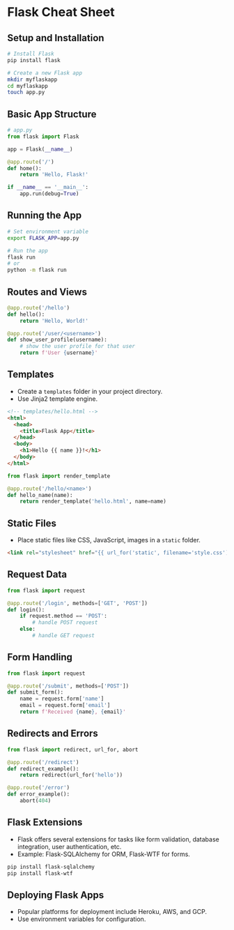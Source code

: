 
# Flask Cheat Sheet

## Setup and Installation

```bash
# Install Flask
pip install flask

# Create a new Flask app
mkdir myflaskapp
cd myflaskapp
touch app.py
```

## Basic App Structure

```python
# app.py
from flask import Flask

app = Flask(__name__)

@app.route('/')
def home():
    return 'Hello, Flask!'

if __name__ == '__main__':
    app.run(debug=True)
```

## Running the App

```bash
# Set environment variable
export FLASK_APP=app.py

# Run the app
flask run
# or
python -m flask run
```

## Routes and Views

```python
@app.route('/hello')
def hello():
    return 'Hello, World!'

@app.route('/user/<username>')
def show_user_profile(username):
    # show the user profile for that user
    return f'User {username}'
```

## Templates

- Create a `templates` folder in your project directory.
- Use Jinja2 template engine.

```html
<!-- templates/hello.html -->
<html>
  <head>
    <title>Flask App</title>
  </head>
  <body>
    <h1>Hello {{ name }}!</h1>
  </body>
</html>
```

```python
from flask import render_template

@app.route('/hello/<name>')
def hello_name(name):
    return render_template('hello.html', name=name)
```

## Static Files

- Place static files like CSS, JavaScript, images in a `static` folder.

```html
<link rel="stylesheet" href="{{ url_for('static', filename='style.css') }}">
```

## Request Data

```python
from flask import request

@app.route('/login', methods=['GET', 'POST'])
def login():
    if request.method == 'POST':
        # handle POST request
    else:
        # handle GET request
```

## Form Handling

```python
from flask import request

@app.route('/submit', methods=['POST'])
def submit_form():
    name = request.form['name']
    email = request.form['email']
    return f'Received {name}, {email}'
```

## Redirects and Errors

```python
from flask import redirect, url_for, abort

@app.route('/redirect')
def redirect_example():
    return redirect(url_for('hello'))

@app.route('/error')
def error_example():
    abort(404)
```

## Flask Extensions

- Flask offers several extensions for tasks like form validation, database integration, user authentication, etc.
- Example: Flask-SQLAlchemy for ORM, Flask-WTF for forms.

```bash
pip install flask-sqlalchemy
pip install flask-wtf
```

## Deploying Flask Apps

- Popular platforms for deployment include Heroku, AWS, and GCP.
- Use environment variables for configuration.

